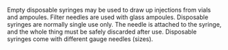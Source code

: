 Empty disposable syringes may be used to draw up injections from vials and ampoules. Filter needles are used with glass ampoules. Disposable syringes are normally single use only. The needle is attached to the syringe, and the whole thing must be safely discarded after use. Disposable syringes come with different gauge needles (sizes).
